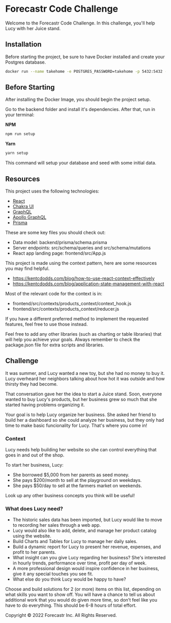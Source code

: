 # Forecastr Code Challenge

Welcome to the Forecastr Code Challenge.
In this challenge, you'll help Lucy with her Juice stand.

## Installation

Before starting the project, be sure to have Docker installed and create your Postgres database.

```bash
docker run --name takehome -e POSTGRES_PASSWORD=takehome -p 5432:5432 -d postgres
```

## Before Starting

After installing the Docker Image, you should begin the project setup.

Go to the backend folder and install it's dependencies. After that, run in your terminal:

**NPM**
```bash
npm run setup
```

**Yarn**
```bash
yarn setup
```
This command will setup your database and seed with some initial data.

## Resources

This project uses the following technologies:
- [React](https://reactjs.org)
- [Chakra UI](https://chakra-ui.com/)
- [GraphQL](https://graphql.org/)
- [Apollo GraphQL](https://www.apollographql.com/)
- [Prisma](https://www.prisma.io/)

These are some key files you should check out:
- Data model: backend/prisma/schema.prisma
- Server endpoints: src/schema/queries and src/schema/mutations
- React app landing page: frontend/src/App.js


This project is made using the context pattern, here are some resources you may find helpful.
- https://kentcdodds.com/blog/how-to-use-react-context-effectively
- https://kentcdodds.com/blog/application-state-management-with-react

Most of the relevant code for the context is in:
- frontend/src/contexts/products_context/context_hook.js
- frontend/src/contexts/products_context/reducer.js

If you have a different preferred method to implement the requested features, feel free to use those instead.

Feel free to add any other libraries (such as charting or table libraries) that will help you achieve your goals.
Always remember to check the package.json file for extra scripts and libraries.


## Challenge

It was summer, and Lucy wanted a new toy, but she had no money to buy it. Lucy overheard her neighbors talking about how hot it was outside and how thirsty they had become.

That conversation gave her the idea to start a Juice stand. Soon, everyone wanted to buy Lucy's products, but her business grew so much that she started having problems organizing it.

Your goal is to help Lucy organize her business. She asked her friend to build her a dashboard so she could analyze her business, but they only had time to make basic funcionality for Lucy. That's where you come in!

### Context
Lucy needs help building her website so she can control everything that goes in and out of the shop.

To start her business, Lucy:
- She borrowed $5,000 from her parents as seed money.
- She pays $200/month to sell at the playground on weekdays.
- She pays $50/day to sell at the farmers market on weekends.

Look up any other business concepts you think will be useful!

### What does Lucy need?
- The historic sales data has been imported, but Lucy would like to move to recording her sales through a web app.
- Lucy would also like to add, delete, and manage her product catalog using the website.
- Build Charts and Tables for Lucy to manage her daily sales.
- Build a dynamic report for Lucy to present her revenue, expenses, and profit to her parents.
- What insight can you give Lucy regarding her business? She's interested in hourly trends, performance over time, profit per day of week.
- A more professional design would inspire confidence in her business, give it any special touches you see fit.
- What else do you think Lucy would be happy to have?

Choose and build solutions for 2 (or more) items on this list, depending on what skills you want to show off. You will have a chance to tell us about additional work that you would do given more time, so don’t feel like you have to do everything. This should be 6-8 hours of total effort.

Copyright © 2022 Forecastr Inc. All Rights Reserved.

